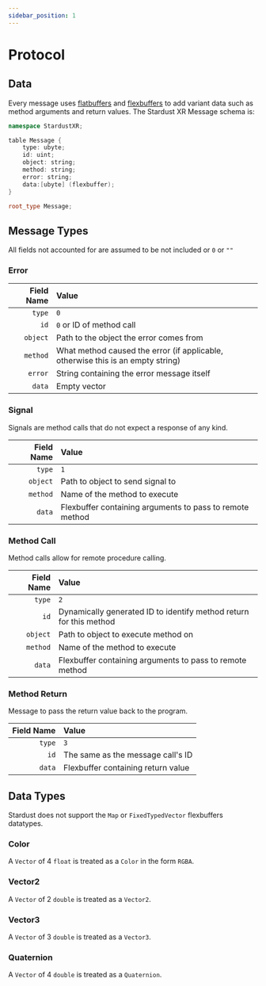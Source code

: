 ```yaml
---
sidebar_position: 1
---
```


# Protocol

## Data
Every message uses [flatbuffers](https://google.github.io/flatbuffers/) and [flexbuffers](https://google.github.io/flatbuffers/flexbuffers.html) to add variant data such as method arguments and return values. The Stardust XR Message schema is:

```cpp
namespace StardustXR;

table Message {
	type: ubyte;
	id: uint;
	object: string;
	method: string;
	error: string;
	data:[ubyte] (flexbuffer);
}

root_type Message;
```

## Message Types
All fields not accounted for are assumed to be not included or `0` or `""`

### Error

| Field Name | Value |
|-:|:-|
| `type` | `0` |
| `id` | `0` or ID of method call |
| `object` | Path to the object the error comes from |
| `method` | What method caused the error (if applicable, otherwise this is an empty string) |
| `error` | String containing the error message itself |
| `data` | Empty vector |

### Signal
Signals are method calls that do not expect a response of any kind.

| Field Name | Value |
|-:|:-|
| `type` | `1` |
| `object` | Path to object to send signal to |
| `method` | Name of the method to execute |
| `data` | Flexbuffer containing arguments to pass to remote method |

### Method Call
Method calls allow for remote procedure calling.

| Field Name | Value |
|-:|:-|
| `type` | `2` |
| `id` | Dynamically generated ID to identify method return for this method |
| `object` | Path to object to execute method on |
| `method` | Name of the method to execute |
| `data` | Flexbuffer containing arguments to pass to remote method |

### Method Return
Message to pass the return value back to the program.

| Field Name | Value |
|-:|:-|
| `type` | `3` |
| `id` | The same as the message call's ID |
| `data` | Flexbuffer containing return value |

## Data Types
Stardust does not support the `Map` or `FixedTypedVector` flexbuffers datatypes.
### Color
A `Vector` of 4 `float` is treated as a `Color` in the form `RGBA`.
### Vector2
A `Vector` of 2 `double` is treated as a `Vector2`.
### Vector3
A `Vector` of 3 `double` is treated as a `Vector3`.
### Quaternion
A `Vector` of 4 `double` is treated as a `Quaternion`.